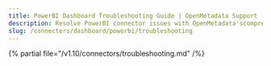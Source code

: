```yaml
---
title: PowerBI Dashboard Troubleshooting Guide | OpenMetadata Support
description: Resolve PowerBI connector issues with OpenMetadata'scomprehensive troubleshooting guide. Fix common errors, debug connections, and optimize your setup.
slug: /connectors/dashboard/powerbi/troubleshooting
---
```


{% partial file="/v1.10/connectors/troubleshooting.md" /%}
